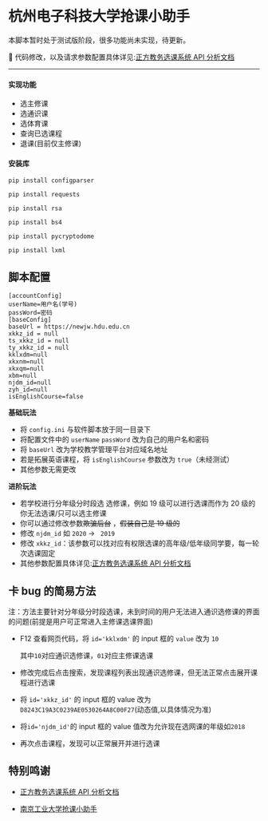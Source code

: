 # 杭州电子科技大学抢课小助手

本脚本暂时处于测试版阶段，很多功能尚未实现，待更新。

🎈 代码修改，以及请求参数配置具体详见:<a href='https://github.com/shaxiu/ZF_API'>正方教务选课系统 API 分析文档</a>

---

#### 实现功能

- 选主修课
- 选通识课
- 选体育课
- 查询已选课程
- 退课(目前仅主修课)

#### 安装库

`pip install configparser`

`pip install requests`

`pip install rsa`

`pip install bs4`

`pip install pycryptodome`

`pip install lxml`

## 脚本配置

```
[accountConfig]
userName=用户名(学号)
passWord=密码
[baseConfig]
baseUrl = https://newjw.hdu.edu.cn
xkkz_id = null
ts_xkkz_id = null
ty_xkkz_id = null
kklxdm=null
xkxnm=null
xkxqm=null
xbm=null
njdm_id=null
zyh_id=null
isEnglishCourse=false
```

**基础玩法**

- 将 `config.ini` 与软件脚本放于同一目录下
- 将配置文件中的 `userName` `passWord` 改为自己的用户名和密码
- 将 `baseUrl` 改为学校教学管理平台对应域名地址
- 若是拓展英语课程，将 `isEnglishCourse` 参数改为 `true`（未经测试）
- 其他参数无需更改

**进阶玩法**

- 若学校进行分年级分时段选 选修课，例如 19 级可以进行选课而作为 20 级的你无法选课/只可以选主修课
- 你可以通过修改参数~~欺骗后台~~ ，~~假装自己是 19 级的~~
- 修改 `njdm_id` 如 `2020` -> ` 2019`
- 修改 `xkkz_id`：该参数可以找对应有权限选课的高年级/低年级同学要，每一轮次选课固定
- 其他参数配置具体详见:<a href='https://github.com/shaxiu/ZF_API'>正方教务选课系统 API 分析文档</a>

## <span id="jump">卡 bug 的简易方法</span>

注：方法主要针对分年级分时段选课，未到时间的用户无法进入通识选修课的界面的问题(前提是用户可正常进入主修课选课界面)

- F12 查看网页代码，将 `id='kklxdm'` 的 input 框的 `value` 改为 `10`

  其中`10`对应通识选修课，`01`对应主修课选课

- 修改完成后点击搜索，发现课程列表出现通识选修课，但无法正常点击展开课程进行选课

- 将 `id='xkkz_id'` 的 input 框的 value 改为 `D8243C19A3C0239AE0530264A8C00F27`(动态值,以具体情况为准)

- 将`id='njdm_id'`的 input 框的 value 值改为允许现在选网课的年级如`2018`

- 再次点击课程，发现可以正常展开并进行选课

## <span id="jump">特别鸣谢</span>

- <a href='https://github.com/shaxiu/ZF_API'>正方教务选课系统 API 分析文档</a>

- <a href='https://github.com/shaxiu/njtech_grabber'>南京工业大学抢课小助手</a>
